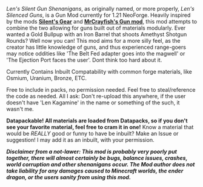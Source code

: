 *Len's Silent Gun Shenanigans*, as originally named, or more properly, *Len's Silenced Guns*, is a Gun Mod currently for 1.21 NeoForge.
Heavily inspired by the mods [**Silent's Gear**](https://github.com/SilentChaos512/Silent-Gear) and [**MrCrayfish's Gun mod**](https://github.com/MrCrayfish/MrCrayfishGunMod), this mod attempts to combine the two allowing for guns built out of materials modularly.
Ever wanted a Gold Bullpup with an Iron Barrel that shoots Amethyst Shotgun Rounds? Well now you can!
This mod aims for a more silly feel, as the creator has little knowledge of guns, and thus experienced range-goers may notice oddities like 'The Belt Fed adapter goes into the magwell' or 'The Ejection Port faces the user'. Dont think too hard about it.

Currently Contains Inbuilt Compatability with common forge materials, like Osmium, Uranium, Bronze, ETC.


Free to include in packs, no permission needed.
Feel free to steal/reference the code as needed.
All I ask: Don't re-upload this anywhere, if the user doesn't have 'Len Kagamine' in the name or something of the such, it wasn't me.


**Datapackable! All materials are loaded from Datapacks, so if you don't see your favorite material, feel free to cram it in one!**
Know a material that would be *REALLY* good or funny to have be inbuilt? Make an Issue or suggestion! I may add it as an inbuilt, with your permission.


***Disclaimer from a not-lawer: This mod is probably very poorly put together, there will almost certainly be bugs, balance issues, crashes, world corruption and other shenanigans occur. The Mod author does not take liability for any damages caused to Minecraft worlds,
the ender dragon, or the users sanity from using this mod.***
